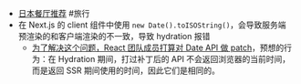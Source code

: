 - [日本餐厅推荐](https://github.com/RanceJen/Japan-restaurant) #旅行
- 在 Next.js 的 client 组件中使用 `new Date().toISOString()`，会导致服务端预渲染的和客户端渲染的不一致，导致 hydration 报错
	- [为了解决这个问题，React 团队成员打算对 Date API 做 patch](https://twitter.com/acdlite/status/1785691330988986587)，预想的行为：在 Hydration 期间，打过补丁后的 API 不会返回浏览器的当前时间，而是返回 SSR 期间使用的时间，因此它们是相同的。